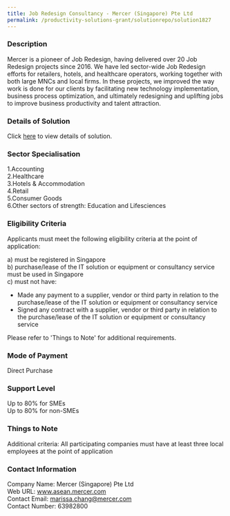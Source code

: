 ```yaml
---
title: Job Redesign Consultancy - Mercer (Singapore) Pte Ltd
permalink: /productivity-solutions-grant/solutionrepo/solution1827
---
```


### Description

Mercer is a pioneer of Job Redesign, having delivered over 20 Job Redesign projects since 2016. We have led sector-wide Job Redesign efforts for retailers, hotels, and healthcare operators, working together with both large MNCs and local firms. In these projects, we improved the way work is done for our clients by facilitating new technology implementation, business process optimization, and ultimately redesigning and uplifting jobs to improve business productivity and talent attraction.

### Details of Solution

Click <a href='https://www.gobusiness.gov.sg/images/psg/CaseStudiesbyMercer(Singapore)PteLtd.pdf' target='_blank' rel='noopener'>here</a> to view details of solution.

### Sector Specialisation

1.Accounting<br>
2.Healthcare<br>
3.Hotels & Accommodation<br>
4.Retail<br>
5.Consumer Goods<br>
6.Other sectors of strength: Education and Lifesciences

### Eligibility Criteria

Applicants must meet the following eligibility criteria at the point of application:

a) must be registered in Singapore <br>
b) purchase/lease of the IT solution or equipment or consultancy service must be used in Singapore <br>
c) must not have:
- Made any payment to a supplier, vendor or third party in relation to the purchase/lease of the IT solution or equipment or consultancy service
- Signed any contract with a supplier, vendor or third party in relation to the purchase/lease of the IT solution or equipment or consultancy service

Please refer to 'Things to Note' for additional requirements.

### Mode of Payment
Direct Purchase

### Support Level
Up to 80% for SMEs <br>
Up to 80% for non-SMEs

### Things to Note
Additional criteria: All participating companies must have at least three local employees at the point of application

### Contact Information
Company Name: Mercer (Singapore) Pte Ltd<br>Web URL: www.asean.mercer.com <br>Contact Email: marissa.chang@mercer.com <br>Contact Number: 63982800

